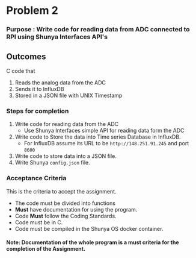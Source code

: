 # Problem 2

### Purpose : Write code for reading data from ADC connected to RPI using Shunya Interfaces API's

## Outcomes 
C code that 
1. Reads the analog data from the ADC 
1. Sends it to InfluxDB
1. Stored in a JSON file with UNIX Timestamp

### Steps for completion
1. Write code for reading data from the ADC
   - Use Shunya Interfaces simple API for reading data form the ADC
1. Write code to Store the data into Time series Database in InfluxDB.
    - For InfluxDB assume its URL to be `http://148.251.91.245` and port `8600`
1. Write code to store data into a JSON file.
1. Write Shunya `config.json` file.


### Acceptance Criteria 
This is the criteria to accept the assignment.
- The code must be divided into functions 
- **Must** have documentation for using the program.
- Code **Must** follow the Coding Standards.
- Code must be in C.
- Code must be compiled in the Shunya OS docker container.

#### Note: Documentation of the whole program is a must criteria for the completion of the Assignment.
